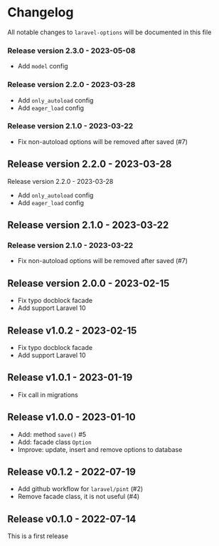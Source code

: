 # Changelog

All notable changes to `laravel-options` will be documented in this file

### Release version 2.3.0 - 2023-05-08

- Add `model` config

### Release version 2.2.0 - 2023-03-28

- Add `only_autoload` config
- Add `eager_load` config

### Release version 2.1.0 - 2023-03-22

- Fix non-autoload options will be removed after saved (#7)

## Release version 2.2.0 - 2023-03-28

Release version 2.2.0 - 2023-03-28

- Add `only_autoload` config
- Add `eager_load` config

## Release version 2.1.0 - 2023-03-22

### Release version 2.1.0 - 2023-03-22

- Fix non-autoload options will be removed after saved (#7)

## Release version 2.0.0 - 2023-02-15

- Fix typo docblock facade
- Add support Laravel 10

## Release v1.0.2 - 2023-02-15

- Fix typo docblock facade
- Add support Laravel 10

## Release v1.0.1 - 2023-01-19

- Fix call in migrations

## Release v1.0.0 - 2023-01-10

- Add: method `save()` #5
- Add: facade class `Option`
- Improve: update, insert and remove options to database

## Release v0.1.2 - 2022-07-19

- Add github workflow for `laravel/pint` (#2)
- Remove facade class, it is not useful (#4)

## Release v0.1.0 - 2022-07-14

This is a first release

